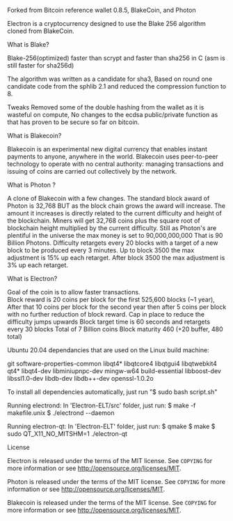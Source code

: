 Forked from Bitcoin reference wallet 0.8.5, BlakeCoin, and Photon

Electron is a cryptocurrency designed to use the Blake 256 algorithm cloned from BlakeCoin.

What is Blake?

Blake-256(optimized) faster than scrypt and faster than sha256 in C (asm is still faster for sha256d)

The algorithm was written as a candidate for sha3, Based on round one candidate code from the sphlib 2.1 and reduced the compression function to 8.

Tweaks Removed some of the double hashing from the wallet as it is wasteful on compute, No changes to the ecdsa public/private function as that has proven to be secure so far on bitcoin.


What is Blakecoin?

Blakecoin is an experimental new digital currency that enables instant payments to
anyone, anywhere in the world. Blakecoin uses peer-to-peer technology to operate
with no central authority: managing transactions and issuing of coins are carried
out collectively by the network.

What is Photon ?

A clone of Blakecoin with a few changes.
The standard block award of Photon is 32,768 BUT as the block chain grows the award will increase.
The amount it increases is directly related to the current difficulty and height of the blockchain.
Miners will get 32,768 coins plus the square root of blockchain height multiplied by the current difficulty.
Still as Photon's are plentiful in the universe the max money is set to 90,000,000,000
That is 90 Billion Photons. Difficulty retargets every 20 blocks with a target of a new block to be produced every 3 minutes.
Up to block 3500 the max adjustment is 15% up each retarget.
After block 3500 the max adjustment is 3% up each retarget.  


What is Electron?

Goal of the coin is to allow faster transactions.  
Block reward is 20 coins per block for the first 525,600 blocks (~1 year),
After that 10 coins per block for the second year then after 5 coins per block
with no further reduction of block reward.
Cap in place to reduce the difficulty jumps upwards
Block target time is 60 seconds and retargets every 30 blocks
Total of 7 Billion coins
Block maturity 460 (+20 buffer, 480 total)

Ubuntu 20.04 dependancies that are used on the Linux build machine:

git software-properties-common libqt4* libqtcore4 libqtgui4 libqtwebkit4 qt4* libqt4-dev libminiupnpc-dev mingw-w64 build-essential libboost-dev libssl1.0-dev libdb-dev libdb++-dev openssl-1.0.2o

To install all dependencies automatically, just run "$ sudo bash script.sh"

Running electrond:
In 'Electron-ELT/src' folder, just run:
$ make -f makefile.unix
$ ./electrond --daemon

Running electron-qt: 
In 'Electron-ELT' folder, just run:
$ qmake 
$ make
$ sudo QT_X11_NO_MITSHM=1 ./electron-qt 

License

Electron is released under the terms of the MIT license. See `COPYING` for more
information or see http://opensource.org/licenses/MIT.

Photon is released under the terms of the MIT license. See `COPYING` for more
information or see http://opensource.org/licenses/MIT.


Blakecoin is released under the terms of the MIT license. See `COPYING` for more
information or see http://opensource.org/licenses/MIT.



